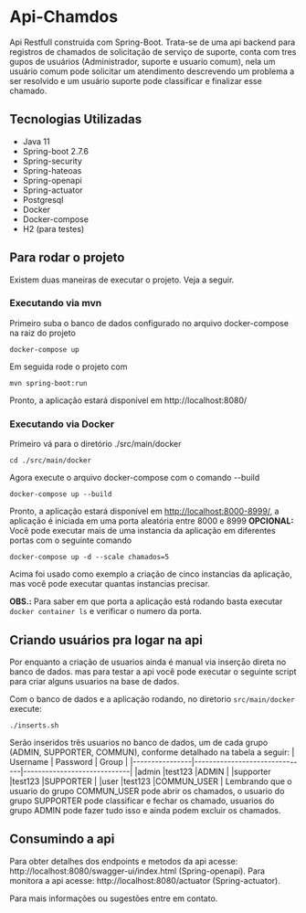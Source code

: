 # Api-Chamdos
Api Restfull construida com Spring-Boot. Trata-se de uma api backend para registros de chamados de solicitação de serviço de suporte, conta com tres gupos de usuários (Administrador, suporte e usuario comum), nela um usuário comum pode solicitar um atendimento descrevendo um problema a ser resolvido e um usuário suporte pode classificar e finalizar esse chamado.

## Tecnologias Utilizadas

 - Java 11
 - Spring-boot 2.7.6
 - Spring-security
 - Spring-hateoas
 - Spring-openapi
 - Spring-actuator
 - Postgresql
 - Docker
 - Docker-compose
 - H2 (para testes)

## Para rodar o projeto
Existem duas  maneiras de executar o projeto. Veja a seguir.
### Executando via mvn
Primeiro suba o banco de dados configurado no arquivo docker-compose na raiz do projeto
```
docker-compose up
```
Em seguida rode o projeto com
```
mvn spring-boot:run
```
Pronto, a aplicação estará disponível em http://localhost:8080/
### Executando via Docker
Primeiro vá para o diretório ./src/main/docker
```
cd ./src/main/docker
```
Agora execute o arquivo docker-compose com o comando --build
```
docker-compose up --build
```
Pronto, a aplicação estará disponível em <http://localhost:8000-8999/>, a aplicação é iniciada em uma porta aleatória entre 8000 e 8999
**OPCIONAL:**  Você pode executar mais de uma instancia da aplicação em diferentes portas com o seguinte comando
```
docker-compose up -d --scale chamados=5
```
Acima foi usado como exemplo a criação de cinco instancias da aplicação, mas você pode executar quantas instancias precisar.

**OBS.:** Para saber em que porta a aplicação está rodando basta executar ``docker container ls`` e verificar o numero da porta.
## Criando usuários pra logar na api
Por enquanto a criação de usuarios ainda é manual via inserção direta no banco de dados. mas para testar a api você pode executar o seguinte script para criar alguns usuarios na base de dados.

Com o banco de dados e a aplicação rodando, no diretorio ``src/main/docker`` execute:
```
./inserts.sh
```
Serão inseridos três usuarios no banco de dados, um de cada grupo (ADMIN, SUPPORTER, COMMUN), conforme detalhado na tabela a seguir:
|    Username    |           Password            |       Group                 |
|----------------|-------------------------------|-----------------------------|
|admin           |test123                        |ADMIN                        |
|supporter       |test123                        |SUPPORTER                    |
|user            |test123                        |COMMUN_USER                  |
Lembrando que o usuario do grupo COMMUN_USER pode abrir os chamados, o usuario do grupo SUPPORTER pode classificar e fechar os chamado, usuarios do grupo ADMIN pode fazer tudo isso e ainda podem excluir os chamados.
## Consumindo a api
Para obter detalhes dos endpoints e metodos da api acesse: http://localhost:8080/swagger-ui/index.html (Spring-openapi).
Para monitora a api acesse: http://localhost:8080/actuator (Spring-actuator).

Para mais informações ou sugestões entre em contato.
